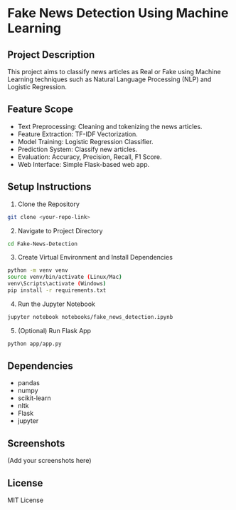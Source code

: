 # Fake News Detection Using Machine Learning

## Project Description
This project aims to classify news articles as Real or Fake using Machine Learning techniques such as Natural Language Processing (NLP) and Logistic Regression.

## Feature Scope
- Text Preprocessing: Cleaning and tokenizing the news articles.
- Feature Extraction: TF-IDF Vectorization.
- Model Training: Logistic Regression Classifier.
- Prediction System: Classify new articles.
- Evaluation: Accuracy, Precision, Recall, F1 Score.
- Web Interface: Simple Flask-based web app.

## Setup Instructions
1. Clone the Repository
```bash
git clone <your-repo-link>
```

2. Navigate to Project Directory
```bash
cd Fake-News-Detection
```

3. Create Virtual Environment and Install Dependencies
```bash
python -m venv venv
source venv/bin/activate (Linux/Mac)
venv\Scripts\activate (Windows)
pip install -r requirements.txt
```

4. Run the Jupyter Notebook
```bash
jupyter notebook notebooks/fake_news_detection.ipynb
```

5. (Optional) Run Flask App
```bash
python app/app.py
```

## Dependencies
- pandas
- numpy
- scikit-learn
- nltk
- Flask
- jupyter

## Screenshots
(Add your screenshots here)

## License
MIT License